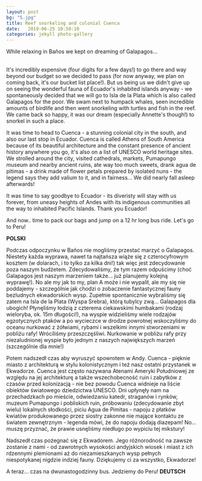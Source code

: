 ```yaml
---
layout: post
bg: "5.jpg"
title: Reef snorkeling and colonial Cuenca
date:   2019-06-25 10:50:10 
categories: jekyll photo-gallery
---
```


While relaxing in Baños we kept on dreaming of Galapagos... <br><br>
  
 It's incredibly expensive (four digits for a few days!) to go there and way beyond our budget so we decided to pass (for now anyway, we plan on coming back, it's our bucket list place!). But us being us we didn't give up on seeing the wonderful fauna of Ecuador's inhabited islands anyway - we spontaneously decided that we will go to Isla de la Plata which is also called Galapagos for the poor. We swam next to humpack whales, seen incredible amounts of birdlife and then went snorkeling with turtles and fish in the reef. We came back so happy, it was our dream (especially Annette's though!) to snorkel in such a place.

It was time to head to Cuenca - a stunning colonial city in the south, and also our last stop in Ecuador. Cuenca is called Athens of South America because of its beautiful architecture and the constant presence of ancient history anywhere you go, it's also on a list of UNESCO world heritage sites. We strolled around the city, visited cathedrals, markets, Pumapungo museum and nearby ancient ruins, ate way too much sweets, drank agua de pitimas - a drink made of flower petals prepared by isolated nuns - the legend says they add valium to it, and in fairness... We did nearly fall asleep afterwards! 

It was time to say goodbye to Ecuador - its diveristy will stay with us forever, from uneasy heights of Andes with its indigenous communities all the way to inhabited Pacific Islands. Thank you Ecuador!

And now.. time to pack our bags and jump on a 12 hr long bus ride. Let's go to Peru!

<b>POLSKI</b>

Podczas odpoczynku w Baños nie mogliśmy przestać marzyć o Galapagos. Niestety każda wyprawa, nawet ta najtańsza wiąże się z czterocyfrowym kosztem (w dolarach, i to tylko za kilka dni!) tak więc jest zdecydowanie poza naszym budżetem. Zdecydowaliśmy, że tym razem odpuścimy (choć Galapagos jest naszym marzeniem także... już planujemy kolejną wyprawę!). No ale my jak to my, plan A może i nie wypalił, ale my się nie poddajemy - szczególnie jak chodzi o zobaczenie fantastycznej fauny bezludnych ekwadorskich wysp. Zupełnie spontanicznie wybraliśmy się zatem na Isla de la Plata (Wyspa Srebra), którą tubylcy zwą... Galapagos dla ubogich! Płynęliśmy łodzią z czterema ciekawskimi humbakami (rodzaj wieloryba, ok. 15m długości!), na wyspie widzieliśmy wiele rodzajów egzotycznych ptaków a po wycieczce w drodze powrotnej wskoczyliśmy do oceanu nurkować z żółwiami, rybami i wszelkimi innymi stworzeniami w pobliżu rafy! Wróciliśmy przeszczęśliwi. Nurkowanie w pobliżu rafy przy niezaludnionej wyspie było jednym z naszych największych marzeń (szczególnie dla mnie!)

Potem nadszedł czas aby wyruszyć spowrotem w Andy. Cuenca - pięknie miasto z architekturą w stylu kolonistycznym i też nasz ostatni przystanek w Ekwadorze. Cuenca jest często nazywana Atenami Ameryki Południowej ze względu na jej architekturę a także wszechobecność ruin i zabytków z czasów przed kolonizacją - nie bez powodu Cuenca widnieje na liście obiektów światowego dziedzictwa UNESCO. Dni upłynęły nam na przechadzkach po mieście, odwiedzaniu katedr, straganów i rynków, muzeum Pumapungo i pobliskich ruin, próbowaniu (zdecydowanie zbyt wielu) lokalnych słodkości, piciu Agua de Pimitas - napoju z płatków kwiatów produkowanego przez siostry zakonne nie mające kontaktu ze światem zewnętrznym - legenda mówi, że do napoju dodają diazepam! No... muszę przyznać, że prawie usnęliśmy niedługo po wypiciu tej mikstury!

Nadszedł czas pożegnać się z Ekwadorem. Jego różnorodność na zawsze zostanie z nami - od zawrotnych wysokości andyjskich wiosek i miast z ich rdzennymi plemionami aż do niezamieszkanych wysp pełnych niespotykanej nigdzie indziej fauny. Dziękujemy ci za wszystko, Ekwadorze!

A teraz... czas na dwunastogodzinny bus. Jedziemy do Peru!
<b>DEUTSCH</b>